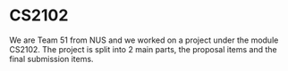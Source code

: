 # CS2102

We are Team 51 from NUS and we worked on a project under the module CS2102.
The project is split into 2 main parts, the proposal items and the final submission items. 
